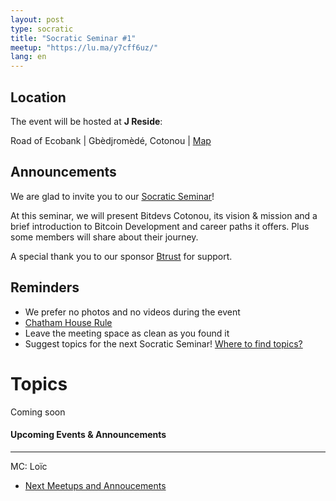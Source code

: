 ```yaml
---
layout: post
type: socratic
title: "Socratic Seminar #1"
meetup: "https://lu.ma/y7cff6uz/"
lang: en
---
```


## Location

The event will be hosted at **J Reside**:

Road of Ecobank \| Gbèdjromèdé, Cotonou \| [Map](https://maps.app.goo.gl/ukULnxssWyySSuxLA)

## Announcements

We are glad to invite you to our [Socratic Seminar](/about)!

At this seminar, we will present Bitdevs Cotonou, its vision & mission and a brief introduction to Bitcoin Development and career paths it offers. Plus some members will share about their journey.

A special thank you to our sponsor [Btrust](http://btrust.tech/) for support.

## Reminders

- We prefer no photos and no videos during the event
- [Chatham House Rule](https://www.chathamhouse.org/about-us/chatham-house-rule)
- Leave the meeting space as clean as you found it
- Suggest topics for the next Socratic Seminar! [Where to find topics?](/topics)

# Topics

Coming soon

#### Upcoming Events & Announcements

---

MC: Loïc

- [Next Meetups and Annoucements]()
